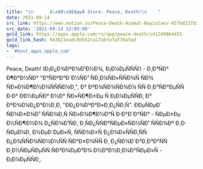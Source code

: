 ```yaml
---
title: "\n      â\x80\x8EAppÂ Store: Peace, Death!\n    "
date: 2021-09-14
src_link: https://www.notion.so/Peace-Death-Azamat-Bayzulaev-457bd227b500424089de889ec5d4e207
src_date: '2021-09-14 12:09:00'
gold_link: https://apps.apple.com/ru/app/peace-death/id1249864455
gold_link_hash: 943b21eadc0d552ca17abfe7af39a5ad
tags:
- '#host_apps_apple_com'
---
```


Peace, Death! (Ð¡Ð¿Ð¾ÐºÐ¾Ð¹Ð½Ð¾, Ð¡Ð¼ÐµÑÑÑ!) - Ð¸Ð³ÑÐ° Ð¶Ð°Ð½ÑÐ° "Ð°ÑÐºÐ°Ð´Ð½ÑÐ¹ ÑÐ¸Ð¼ÑÐ»ÑÑÐ¾Ñ ÑÐ¾ ÑÐ»Ð¾Ð¶Ð½Ð¾ÑÑÑÐ¼Ð¸", Ð² ÐºÐ¾ÑÐ¾ÑÐ¾Ð¼ ÑÑ Ð¸Ð³ÑÐ°ÐµÑÑ Ð·Ð° ÐÐ½ÐµÑÐ° Ð½Ð° ÑÐ»ÑÐ¶Ð±Ðµ Ñ Ð¡Ð¼ÐµÑÑÐ¸ Ð² ÐºÐ¾Ð¼Ð¿Ð°Ð½Ð¸Ð¸ "ÐÐ¿Ð¾ÐºÐ°Ð»Ð¸Ð¿ÑÐ¸Ñ". ÐÐµÑÐµÐ´ ÑÐ¾Ð±Ð¾Ð¹ ÑÑÐ¾Ð¸Ñ ÑÐ»Ð¾Ð¶Ð½Ð°Ñ Ð·Ð°Ð´Ð°ÑÐ° - ÑÐµÐ±Ðµ Ð½ÑÐ¶Ð½Ð¾ Ð¿ÑÐ¾Ð¹ÑÐ¸ Ð¸ÑÐ¿ÑÑÐ°ÑÐµÐ»ÑÐ½ÑÐ¹ ÑÑÐ¾Ðº Ð¸Ð· ÑÐµÐ¼Ð¸ Ð½ÐµÐ´ÐµÐ»Ñ, ÑÑÐ¾Ð±Ñ Ð¿Ð¾Ð»ÑÑÐ¸ÑÑ Ð¿Ð¾ÑÑÐ¾ÑÐ½Ð½ÑÑ ÑÐ°Ð±Ð¾ÑÑ Ð¸ Ð¿ÑÐ¾Ð´Ð²Ð¸Ð³Ð°ÑÑ Ð¸Ð½ÑÐµÑÐµÑÑ ÑÐ²Ð¾ÐµÐ³Ð¾ Ð½Ð°Ð½Ð¸Ð¼Ð°ÑÐµÐ»Ñ - Ð¡Ð¼ÐµÑÑÐ¸.